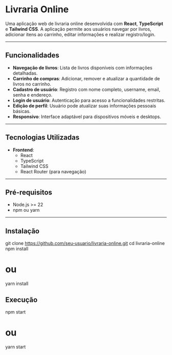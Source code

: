 # Livraria Online

Uma aplicação web de livraria online desenvolvida com **React**, **TypeScript** e **Tailwind CSS**. A aplicação permite aos usuários navegar por livros, adicionar itens ao carrinho, editar informações e realizar registro/login.

---

## Funcionalidades

- **Navegação de livros**: Lista de livros disponíveis com informações detalhadas.
- **Carrinho de compras**: Adicionar, remover e atualizar a quantidade de livros no carrinho.
- **Cadastro de usuário**: Registro com nome completo, username, email, senha e endereço.
- **Login de usuário**: Autenticação para acesso a funcionalidades restritas.
- **Edição de perfil**: Usuário pode atualizar suas informações pessoais básicas.
- **Responsivo**: Interface adaptável para dispositivos móveis e desktops.

---

## Tecnologias Utilizadas

- **Frontend**:
  - React
  - TypeScript
  - Tailwind CSS
  - React Router (para navegação)

---

## Pré-requisitos

- Node.js >= 22
- npm ou yarn

---

## Instalação

git clone https://github.com/seu-usuario/livraria-online.git
cd livraria-online
npm install

# ou

yarn install

## Execução

npm start

# ou

yarn start

